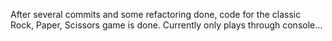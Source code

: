 After several commits and some refactoring done, code for the classic Rock, Paper, Scissors game is done. Currently only plays through console...


